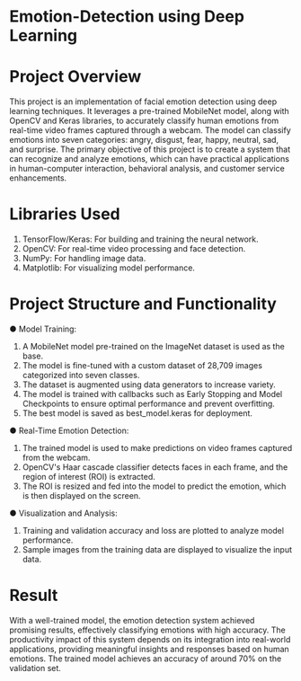 # Emotion-Detection using Deep Learning

# Project Overview
This project is an implementation of facial emotion detection using deep learning techniques. It leverages a pre-trained MobileNet model, along with OpenCV and Keras libraries, to accurately classify human emotions from real-time video frames captured through a webcam. The model can classify emotions into seven categories: angry, disgust, fear, happy, neutral, sad, and surprise. The primary objective of this project is to create a system that can recognize and analyze emotions, which can have practical applications in human-computer interaction, behavioral analysis, and customer service enhancements.

# Libraries Used
1. TensorFlow/Keras: For building and training the neural network.
2. OpenCV: For real-time video processing and face detection.
3. NumPy: For handling image data.
4. Matplotlib: For visualizing model performance.

# Project Structure and Functionality
● Model Training:
1. A MobileNet model pre-trained on the ImageNet dataset is used as the base.
2. The model is fine-tuned with a custom dataset of 28,709 images categorized into seven classes.
3. The dataset is augmented using data generators to increase variety.
4. The model is trained with callbacks such as Early Stopping and Model Checkpoints to ensure optimal performance and prevent overfitting.
5. The best model is saved as best_model.keras for deployment.

● Real-Time Emotion Detection:
1. The trained model is used to make predictions on video frames captured from the webcam.
2. OpenCV's Haar cascade classifier detects faces in each frame, and the region of interest (ROI) is extracted.
3. The ROI is resized and fed into the model to predict the emotion, which is then displayed on the screen.
   
● Visualization and Analysis:
1. Training and validation accuracy and loss are plotted to analyze model performance.
2. Sample images from the training data are displayed to visualize the input data.

# Result
With a well-trained model, the emotion detection system achieved promising results, effectively classifying emotions with high accuracy. The productivity impact of this system depends on its integration into real-world applications, providing meaningful insights and responses based on human emotions. The trained model achieves an accuracy of around 70% on the validation set.


